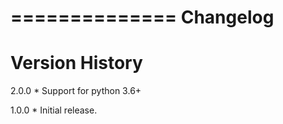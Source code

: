 ==============
Changelog
==============

Version History
===============

2.0.0
    * Support for python 3.6+


1.0.0
    * Initial release.
